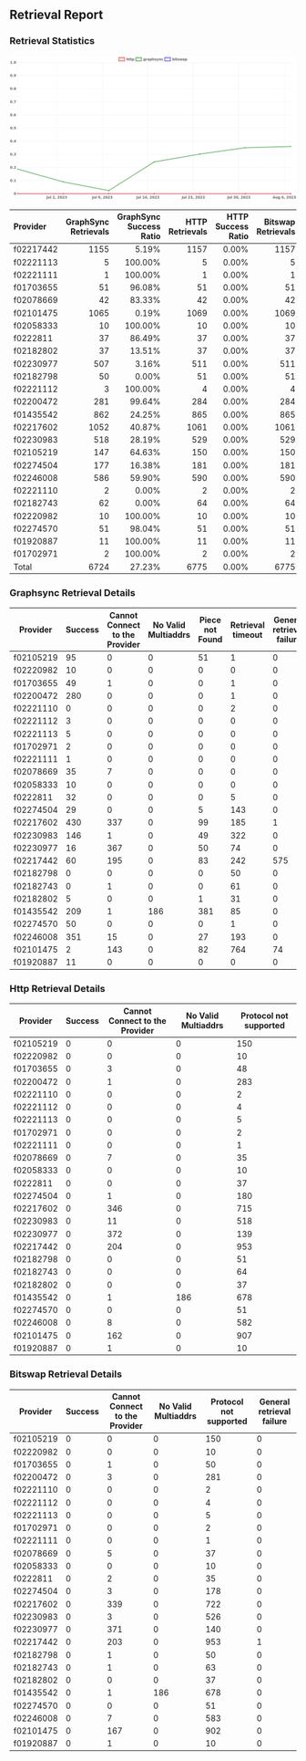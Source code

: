 ## Retrieval Report
### Retrieval Statistics
<img src="https://raw.githubusercontent.com/data-preservation-programs/filplus-checker-assets/main/filecoin-project/filecoin-plus-large-datasets/issues/2045/1691833858342.png"/>

| Provider  | GraphSync Retrievals | GraphSync Success Ratio | HTTP Retrievals | HTTP Success Ratio | Bitswap Retrievals | Bitswap Success Ratio |
| :-------- | -------------------: | ----------------------: | --------------: | -----------------: | -----------------: | --------------------: |
| f02217442 |                 1155 |                   5.19% |            1157 |              0.00% |               1157 |                 0.00% |
| f02221113 |                    5 |                 100.00% |               5 |              0.00% |                  5 |                 0.00% |
| f02221111 |                    1 |                 100.00% |               1 |              0.00% |                  1 |                 0.00% |
| f01703655 |                   51 |                  96.08% |              51 |              0.00% |                 51 |                 0.00% |
| f02078669 |                   42 |                  83.33% |              42 |              0.00% |                 42 |                 0.00% |
| f02101475 |                 1065 |                   0.19% |            1069 |              0.00% |               1069 |                 0.00% |
| f02058333 |                   10 |                 100.00% |              10 |              0.00% |                 10 |                 0.00% |
| f0222811  |                   37 |                  86.49% |              37 |              0.00% |                 37 |                 0.00% |
| f02182802 |                   37 |                  13.51% |              37 |              0.00% |                 37 |                 0.00% |
| f02230977 |                  507 |                   3.16% |             511 |              0.00% |                511 |                 0.00% |
| f02182798 |                   50 |                   0.00% |              51 |              0.00% |                 51 |                 0.00% |
| f02221112 |                    3 |                 100.00% |               4 |              0.00% |                  4 |                 0.00% |
| f02200472 |                  281 |                  99.64% |             284 |              0.00% |                284 |                 0.00% |
| f01435542 |                  862 |                  24.25% |             865 |              0.00% |                865 |                 0.00% |
| f02217602 |                 1052 |                  40.87% |            1061 |              0.00% |               1061 |                 0.00% |
| f02230983 |                  518 |                  28.19% |             529 |              0.00% |                529 |                 0.00% |
| f02105219 |                  147 |                  64.63% |             150 |              0.00% |                150 |                 0.00% |
| f02274504 |                  177 |                  16.38% |             181 |              0.00% |                181 |                 0.00% |
| f02246008 |                  586 |                  59.90% |             590 |              0.00% |                590 |                 0.00% |
| f02221110 |                    2 |                   0.00% |               2 |              0.00% |                  2 |                 0.00% |
| f02182743 |                   62 |                   0.00% |              64 |              0.00% |                 64 |                 0.00% |
| f02220982 |                   10 |                 100.00% |              10 |              0.00% |                 10 |                 0.00% |
| f02274570 |                   51 |                  98.04% |              51 |              0.00% |                 51 |                 0.00% |
| f01920887 |                   11 |                 100.00% |              11 |              0.00% |                 11 |                 0.00% |
| f01702971 |                    2 |                 100.00% |               2 |              0.00% |                  2 |                 0.00% |
| Total     |                 6724 |                  27.23% |            6775 |              0.00% |               6775 |                 0.00% |

### Graphsync Retrieval Details
| Provider  | Success | Cannot Connect to the Provider | No Valid Multiaddrs | Piece not Found | Retrieval timeout | General retrieval failure |
| --------- | ------- | ------------------------------ | ------------------- | --------------- | ----------------- | ------------------------- |
| f02105219 | 95      | 0                              | 0                   | 51              | 1                 | 0                         |
| f02220982 | 10      | 0                              | 0                   | 0               | 0                 | 0                         |
| f01703655 | 49      | 1                              | 0                   | 0               | 1                 | 0                         |
| f02200472 | 280     | 0                              | 0                   | 0               | 1                 | 0                         |
| f02221110 | 0       | 0                              | 0                   | 0               | 2                 | 0                         |
| f02221112 | 3       | 0                              | 0                   | 0               | 0                 | 0                         |
| f02221113 | 5       | 0                              | 0                   | 0               | 0                 | 0                         |
| f01702971 | 2       | 0                              | 0                   | 0               | 0                 | 0                         |
| f02221111 | 1       | 0                              | 0                   | 0               | 0                 | 0                         |
| f02078669 | 35      | 7                              | 0                   | 0               | 0                 | 0                         |
| f02058333 | 10      | 0                              | 0                   | 0               | 0                 | 0                         |
| f0222811  | 32      | 0                              | 0                   | 0               | 5                 | 0                         |
| f02274504 | 29      | 0                              | 0                   | 5               | 143               | 0                         |
| f02217602 | 430     | 337                            | 0                   | 99              | 185               | 1                         |
| f02230983 | 146     | 1                              | 0                   | 49              | 322               | 0                         |
| f02230977 | 16      | 367                            | 0                   | 50              | 74                | 0                         |
| f02217442 | 60      | 195                            | 0                   | 83              | 242               | 575                       |
| f02182798 | 0       | 0                              | 0                   | 0               | 50                | 0                         |
| f02182743 | 0       | 1                              | 0                   | 0               | 61                | 0                         |
| f02182802 | 5       | 0                              | 0                   | 1               | 31                | 0                         |
| f01435542 | 209     | 1                              | 186                 | 381             | 85                | 0                         |
| f02274570 | 50      | 0                              | 0                   | 0               | 1                 | 0                         |
| f02246008 | 351     | 15                             | 0                   | 27              | 193               | 0                         |
| f02101475 | 2       | 143                            | 0                   | 82              | 764               | 74                        |
| f01920887 | 11      | 0                              | 0                   | 0               | 0                 | 0                         |

### Http Retrieval Details
| Provider  | Success | Cannot Connect to the Provider | No Valid Multiaddrs | Protocol not supported |
| --------- | ------- | ------------------------------ | ------------------- | ---------------------- |
| f02105219 | 0       | 0                              | 0                   | 150                    |
| f02220982 | 0       | 0                              | 0                   | 10                     |
| f01703655 | 0       | 3                              | 0                   | 48                     |
| f02200472 | 0       | 1                              | 0                   | 283                    |
| f02221110 | 0       | 0                              | 0                   | 2                      |
| f02221112 | 0       | 0                              | 0                   | 4                      |
| f02221113 | 0       | 0                              | 0                   | 5                      |
| f01702971 | 0       | 0                              | 0                   | 2                      |
| f02221111 | 0       | 0                              | 0                   | 1                      |
| f02078669 | 0       | 7                              | 0                   | 35                     |
| f02058333 | 0       | 0                              | 0                   | 10                     |
| f0222811  | 0       | 0                              | 0                   | 37                     |
| f02274504 | 0       | 1                              | 0                   | 180                    |
| f02217602 | 0       | 346                            | 0                   | 715                    |
| f02230983 | 0       | 11                             | 0                   | 518                    |
| f02230977 | 0       | 372                            | 0                   | 139                    |
| f02217442 | 0       | 204                            | 0                   | 953                    |
| f02182798 | 0       | 0                              | 0                   | 51                     |
| f02182743 | 0       | 0                              | 0                   | 64                     |
| f02182802 | 0       | 0                              | 0                   | 37                     |
| f01435542 | 0       | 1                              | 186                 | 678                    |
| f02274570 | 0       | 0                              | 0                   | 51                     |
| f02246008 | 0       | 8                              | 0                   | 582                    |
| f02101475 | 0       | 162                            | 0                   | 907                    |
| f01920887 | 0       | 1                              | 0                   | 10                     |

### Bitswap Retrieval Details
| Provider  | Success | Cannot Connect to the Provider | No Valid Multiaddrs | Protocol not supported | General retrieval failure |
| --------- | ------- | ------------------------------ | ------------------- | ---------------------- | ------------------------- |
| f02105219 | 0       | 0                              | 0                   | 150                    | 0                         |
| f02220982 | 0       | 0                              | 0                   | 10                     | 0                         |
| f01703655 | 0       | 1                              | 0                   | 50                     | 0                         |
| f02200472 | 0       | 3                              | 0                   | 281                    | 0                         |
| f02221110 | 0       | 0                              | 0                   | 2                      | 0                         |
| f02221112 | 0       | 0                              | 0                   | 4                      | 0                         |
| f02221113 | 0       | 0                              | 0                   | 5                      | 0                         |
| f01702971 | 0       | 0                              | 0                   | 2                      | 0                         |
| f02221111 | 0       | 0                              | 0                   | 1                      | 0                         |
| f02078669 | 0       | 5                              | 0                   | 37                     | 0                         |
| f02058333 | 0       | 0                              | 0                   | 10                     | 0                         |
| f0222811  | 0       | 2                              | 0                   | 35                     | 0                         |
| f02274504 | 0       | 3                              | 0                   | 178                    | 0                         |
| f02217602 | 0       | 339                            | 0                   | 722                    | 0                         |
| f02230983 | 0       | 3                              | 0                   | 526                    | 0                         |
| f02230977 | 0       | 371                            | 0                   | 140                    | 0                         |
| f02217442 | 0       | 203                            | 0                   | 953                    | 1                         |
| f02182798 | 0       | 1                              | 0                   | 50                     | 0                         |
| f02182743 | 0       | 1                              | 0                   | 63                     | 0                         |
| f02182802 | 0       | 0                              | 0                   | 37                     | 0                         |
| f01435542 | 0       | 1                              | 186                 | 678                    | 0                         |
| f02274570 | 0       | 0                              | 0                   | 51                     | 0                         |
| f02246008 | 0       | 7                              | 0                   | 583                    | 0                         |
| f02101475 | 0       | 167                            | 0                   | 902                    | 0                         |
| f01920887 | 0       | 1                              | 0                   | 10                     | 0                         |
